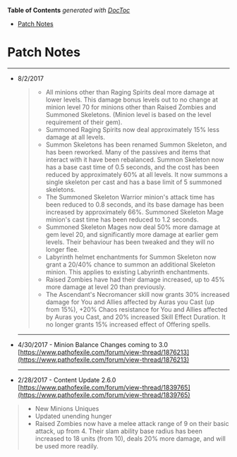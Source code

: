 <!-- START doctoc generated TOC please keep comment here to allow auto update -->
<!-- DON'T EDIT THIS SECTION, INSTEAD RE-RUN doctoc TO UPDATE -->
**Table of Contents**  *generated with [DocToc](https://github.com/thlorenz/doctoc)*

- [Patch Notes](#patch-notes)

<!-- END doctoc generated TOC please keep comment here to allow auto update -->



# Patch Notes

---

- 8/2/2017

  > - All minions other than Raging Spirits deal more damage at lower levels. This damage bonus levels out to no change at minion level 70 for minions other than Raised Zombies and Summoned Skeletons. (Minion level is based on the level requirement of their gem).
  > - Summoned Raging Spirits now deal approximately 15% less damage at all levels.
  > - Summon Skeletons has been renamed Summon Skeleton, and has been reworked. Many of the passives and items that interact with it have been rebalanced. Summon Skeleton now has a base cast time of 0.5 seconds, and the cost has been reduced by approximately 60% at all levels. It now summons a single skeleton per cast and has a base limit of 5 summoned skeletons.
  > - The Summoned Skeleton Warrior minion's attack time has been reduced to 0.8 seconds, and its base damage has been increased by approximately 66%. Summoned Skeleton Mage minion's cast time has been reduced to 1.2 seconds.
  > - Summoned Skeleton Mages now deal 50% more damage at gem level 20, and significantly more damage at earlier gem levels. Their behaviour has been tweaked and they will no longer flee.
  > - Labyrinth helmet enchantments for Summon Skeleton now grant a 20/40% chance to summon an additional Skeleton minion. This applies to existing Labyrinth enchantments.
  > - Raised Zombies have had their damage increased, up to 45% more damage at level 20 than previously.
  > - The Ascendant's Necromancer skill now grants 30% increased damage for You and Allies affected by Auras you Cast (up from 15%), +20% Chaos resistance for You and Allies affected by Auras you Cast, and 20% increased Skill Effect Duration. It no longer grants 15% increased effect of Offering spells.

  ---

- 4/30/2017 - Minion Balance Changes coming to 3.0 [https://www.pathofexile.com/forum/view-thread/1876213](https://www.pathofexile.com/forum/view-thread/1876213)

  ---

-  2/28/2017 - Content Update 2.6.0 [https://www.pathofexile.com/forum/view-thread/1839765](https://www.pathofexile.com/forum/view-thread/1839765)

  > - New Minions Uniques
  > - Updated unending hunger
  > - Raised Zombies now have a melee attack range of 9 on their basic attack, up from 4. Their slam ability base radius has been increased to 18 units (from 10), deals 20% more damage, and will be used more readily.

  ​

  ​